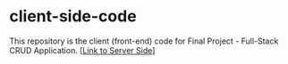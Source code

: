 # client-side-code

This repository is the client (front-end) code for Final Project - Full-Stack CRUD Application.
[[Link to Server Side](https://github.com/thomasyu21/final-project-server)]